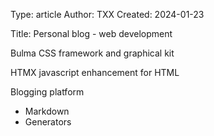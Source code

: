 Type: article
Author: TXX
Created: 2024-01-23

Title: Personal blog - web development

Bulma CSS framework and graphical kit

HTMX javascript enhancement for HTML

Blogging platform
- Markdown
- Generators

